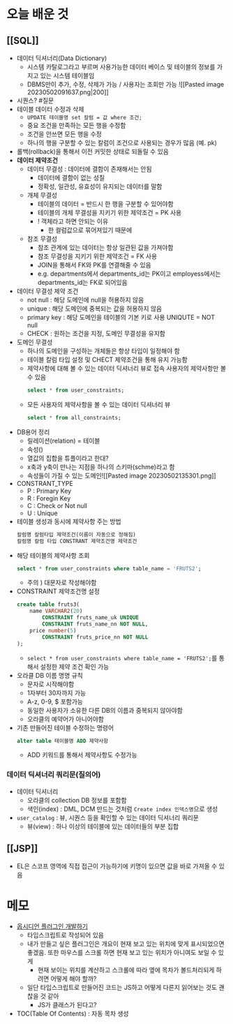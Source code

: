 # 오늘 배운 것
## [[SQL]]
- 데이터 딕셔너리(Data Dictionary) 
	- 시스템 카탈로그라고 부르며 사용가능한 데이터 베이스 및 테이블의 정보를 가지고 있는 시스템 테이블임
	- DBMS만이 추가, 수정, 삭제가 가능 / 사용자는 조회만 가능
	  ![[Pasted image 20230502091637.png|200]]
- 시퀀스? #질문 
- 테이블 데이터 수정과 삭제
	- `UPDATE 테이블명 set 칼럼 = 값 where 조건;`
	- 중요 조건을 만족하는 모든 행을 수정함
	- 조건을 안쓰면 모든 행을 수정
	- 하나의 행을 구분할 수 있는 칼럼이 조건으로 사용되는 경우가 많음 (예. pk)
- 롤백(rollback)을 통해서 이전 커밋한 상태로 되돌릴 수 있음
- **데이터 제약조건**
	- 데이터 무결성 : 데이터에 결함이 존재해서는 안됨
		- 데이터에 결함이 없는 성질
		- 정확성, 일관성, 유효성이 유지되는 데이터를 말함
	- 개체 무결성
		- 테이블의 데이터 = 반드시 한 행을 구분할 수 있어야함
		- 테이블의 개체 무결성을 지키기 위한 제약조건 = PK 사용
		- ! 객체라고 하면 안되는 이유 
			- 한 컬럼값으로 묶어져있기 때문에 
	- 참조 무결성
		- 참조 관계에 있는 데이터는 항상 일관된 값을 가져야함
		- 참조 무결성을 지키기 위한 제약조건 = FK 사용
		- JOIN을 통해서 FK와 PK를 연결해줄 수 있음
		- e.g. departments에서 departments_id는 PK이고 employess에서는 departments_id는 FK로 되어있음
- 데이터 무결성 제약 조건
	- not null : 해당 도메인에 null을 허용하지 않음
	- unique : 해당 도메인에 중복되는 값을 허용하지 않음
	- primary key : 해당 도메인을 테이블의 기본 키로 사용 UNIQUTE = NOT null
	- CHECK : 원하는 조건을 지정, 도메인 무결성을 유지함
- 도메인 무결성
	- 하나의 도메인을 구성하는 개체들은 항상 타입이 일정해야 함
	- 테이블 칼럼 타입 설정 및 CHECT 제약조건을 통해 유지 가능함
	- 제약사항에 대해 볼 수 있는 데이터 딕셔너리 뷰로 접속 사용자의 제약사항만 볼 수 있음
		```sql
		select * from user_constraints;
		```
	- 모든 사용자의 제약사항을 볼 수 있는 데이터 딕셔너리 뷰
		```sql
		select * from all_constraints;
		```
- DB용어 정리
	- 릴레이션(relation) = 테이블
	- 속성()
	- 열값의 집합을 튜플이라고 한대?
	- x축과 y축이 만나는 지점을 하나의 스키마(schme)라고 함
	- 속성들이 가질 수 있는 도메인![[Pasted image 20230502135301.png]]
- CONSTRANT_TYPE
	- P : Primary Key
	- R : Foregin Key
	- C : Check or Not null
	- U : Unique
- 테이블 생성과 동시에 제약사항 주는 방법
	```sql
	칼럼명 칼럼타입 제약조건(이름이 자동으로 정해짐)
	칼럼명 칼럼 타입 CONSTRANT 제약조건명 제약조건
	```
- 해당 테이블의 제약사항 조회
	```sql
	select * from user_constraints where table_name = 'FRUTS2';
	```
	- 주의 ) 대문자로 작성해야함
- CONSTRAINT 제약조건명 설정
	```sql
	create table fruts3(
	    name VARCHAR2(20)
	        CONSTRAINT fruts_name_uk UNIQUE
	        CONSTRAINT fruts_name_nn NOT NULL,
		price number(5) 
	        CONSTRAINT fruts_price_nn NOT NULL
	);
	```
	- `select * from user_constraints where table_name = 'FRUTS2';`를 통해서 설정한 제약 조건 확인 가능
- 오라클 DB 이름 명명 규칙
	- 문자로 시작해야함
	- 1자부터 30자까지 가능
	- A-z, 0-9, $ 포함가능
	- 동일한 사용자가 소유한 다른 DB의 이름과 중복되지 않아야함
	- 오라클의 예약어가 아니어야함
- 기존 만들어진 테이블 수정하는 명령어
	```sql
	alter table 테이블명 ADD 제약사항
	```
	- ADD 키워드를 통해서 제약사항도 수정가능

### 데이터 딕셔너리 쿼리문(질의어)
- 데이터 딕셔너리
	- 오라클의 collection DB 정보를 포함함
	- 색인(index) : DML, DCM 만드는 것처럼 `Create index 인덱스명`으로 생성
- `user_catalog` : 뷰, 시퀀스 등을 확인할 수 있는 데이터 딕셔너리 쿼리문
	- 뷰(view) : 하나 이상의 테이블에 있는 데이터들의 부분 집합


## [[JSP]]
- EL은 스코프 영역에 직접 접근이 가능하기에 키명이 있으면 값을 바로 가져올 수 있음 


# 메모
- [옵시디언 플러그인 개발하기](https://steemit.com/hive-137029/@anpigon/started-obsidian-plugin-development)
	- 타입스크립트로 작성되어 있음
	- 내가 만들고 싶은 플러그인은 개요이 현재 보고 있는 위치에 맞게 표시되었으면 좋겠음. 또한 마우스를 스크롤 하면 현재 보고 있는 위치가 아니여도 보일 수 있게
		- 현재 보이는 위치를 계산하고 스크롤에 따라 옆에 목차가 볼드처리되게 하려면 어떻게 해야 할까?
	- 일단 타입스크립트로 만들어진 코드는 JS하고 어떻게 다른지 읽어보는 것도 괜찮을 것 같아
		- JS가 클래스가 된다고?
- TOC(Table Of Contents) : 자동 목차 생성 